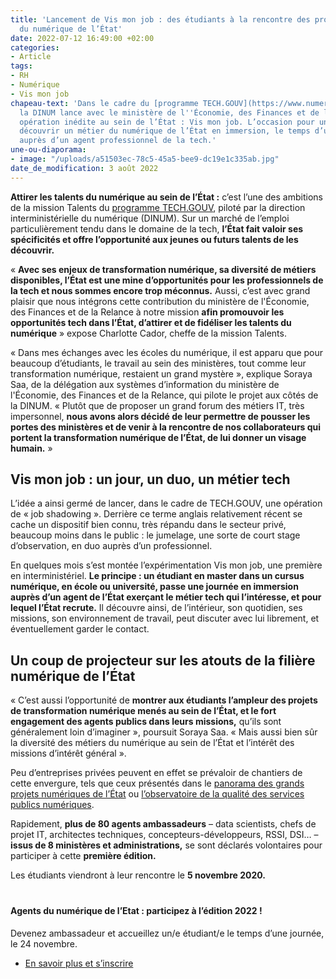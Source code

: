 ```yaml
---
title: 'Lancement de Vis mon job : des étudiants à la rencontre des professionnels
  du numérique de l’État'
date: 2022-07-12 16:49:00 +02:00
categories:
- Article
tags:
- RH
- Numérique
- Vis mon job
chapeau-text: 'Dans le cadre du [programme TECH.GOUV](https://www.numerique.gouv.fr/publications/tech-gouv-strategie-et-feuille-de-route-2019-2021/),
  la DINUM lance avec le ministère de l''Économie, des Finances et de la Relance une
  opération inédite au sein de l’État : Vis mon job. L’occasion pour un étudiant de
  découvrir un métier du numérique de l’État en immersion, le temps d’une journée,
  auprès d’un agent professionnel de la tech.'
une-ou-diaporama:
- image: "/uploads/a51503ec-78c5-45a5-bee9-dc19e1c335ab.jpg"
date_de_modification: 3 août 2022
---
```


**Attirer les talents du numérique au sein de l’État :** c’est l’une des ambitions de la mission Talents du [programme TECH.GOUV](https://www.numerique.gouv.fr/publications/tech-gouv-strategie-et-feuille-de-route-2019-2021/), piloté par la direction interministérielle du numérique (DINUM). Sur un marché de l’emploi particulièrement tendu dans le domaine de la tech, **l’État fait valoir ses spécificités et offre l’opportunité aux jeunes ou futurs talents de les découvrir.**

« **Avec ses enjeux de transformation numérique, sa diversité de métiers disponibles, l’État est une mine d’opportunités pour les professionnels de la tech et nous sommes encore trop méconnus.** Aussi, c’est avec grand plaisir que nous intégrons cette contribution du ministère de l'Économie, des Finances et de la Relance à notre mission **afin promouvoir les opportunités tech dans l’État, d’attirer et de fidéliser les talents du numérique** » expose Charlotte Cador, cheffe de la mission Talents.


« Dans mes échanges avec les écoles du numérique, il est apparu que pour beaucoup d’étudiants, le travail au sein des ministères, tout comme leur transformation numérique, restaient un grand mystère », explique Soraya Saa, de la délégation aux systèmes d’information du ministère de l'Économie, des Finances et de la Relance, qui pilote le projet aux côtés de la DINUM. « Plutôt que de proposer un grand forum des métiers IT, très impersonnel, **nous avons alors décidé de leur permettre de pousser les portes des ministères et de venir à la rencontre de nos collaborateurs qui portent la transformation numérique de l’État, de lui donner un visage humain.** »

## Vis mon job : un jour, un duo, un métier tech

L’idée a ainsi germé de lancer, dans le cadre de TECH.GOUV, une opération de <span lang="en">« job shadowing »</span>. Derrière ce terme anglais relativement récent se cache un dispositif bien connu, très répandu dans le secteur privé, beaucoup moins dans le public : le jumelage, une sorte de court stage d’observation, en duo auprès d’un professionnel.

En quelques mois s’est montée l’expérimentation Vis mon job, une première en interministériel. **Le principe : un étudiant en master dans un cursus numérique, en école ou université, passe une journée en immersion auprès d’un agent de l’État exerçant le métier tech qui l’intéresse, et pour lequel l’État recrute.** Il découvre ainsi, de l’intérieur, son quotidien, ses missions, son environnement de travail, peut discuter avec lui librement, et éventuellement garder le contact.

## Un coup de projecteur sur les atouts de la filière numérique de l’État

« C’est aussi l’opportunité de **montrer aux étudiants l’ampleur des projets de transformation numérique menés au sein de l’État, et le fort engagement des agents publics dans leurs missions,** qu’ils sont généralement loin d’imaginer », poursuit Soraya Saa. « Mais aussi bien sûr la diversité des métiers du numérique au sein de l’État et l’intérêt des missions d’intérêt général ».

Peu d’entreprises privées peuvent en effet se prévaloir de chantiers de cette envergure, tels que ceux présentés dans le [panorama des grands projets numériques de l’État](https://www.numerique.gouv.fr/publications/panorama-grands-projets-si/) ou [l’observatoire de la qualité des services publics numériques](https://observatoire.numerique.gouv.fr/).

Rapidement, **plus de 80 agents ambassadeurs** – <span lang="en">data scientists</span>, chefs de projet IT, architectes techniques, concepteurs-développeurs, RSSI, DSI… – **issus de 8 ministères et administrations,** se sont déclarés volontaires pour participer à cette **première édition.**

Les étudiants viendront à leur rencontre le **5 novembre 2020.**

<div class="encadre noir" style="margin-bottom:40px"><h4 style="margin-top: 40px;">Agents du numérique de l’Etat : participez à l’édition 2022 !</h4><p>Devenez ambassadeur et accueillez un/e étudiant/e le temps d’une journée, le 24 novembre.
<ul><li><a href="https://www.numerique.gouv.fr/actualites/vis-mon-job-2022-agents-etat-faites-decouvrir-votre-metier-numerique-a-des-etudiants/" alt="Vis mon job 2022 - lien interne">En savoir plus et s’inscrire</a></li></ul>
</p>
<p style="text-indent: 15px;"></p></div>